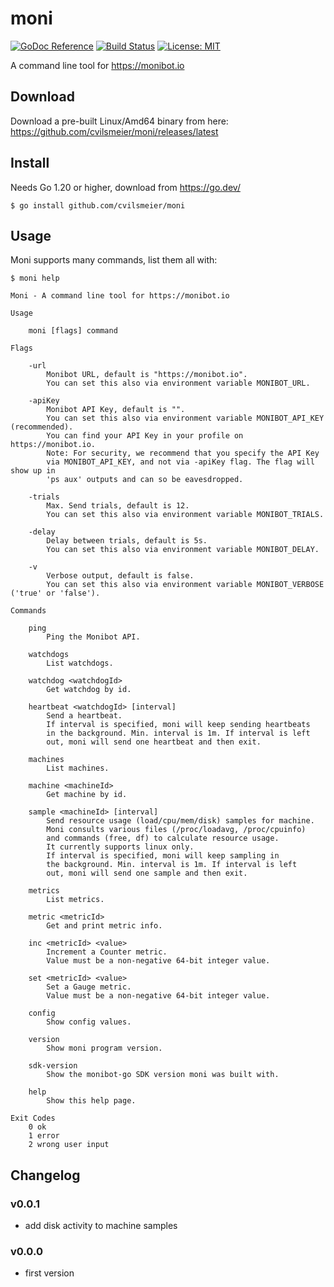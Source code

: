 # moni

[![GoDoc Reference](https://godoc.org/github.com/cvilsmeier/moni?status.svg)](http://godoc.org/github.com/cvilsmeier/moni)
[![Build Status](https://github.com/cvilsmeier/moni/actions/workflows/go-linux.yml/badge.svg)](https://github.com/cvilsmeier/moni/actions/workflows/go-linux.yml)
[![License: MIT](https://img.shields.io/badge/License-MIT-yellow.svg)](https://opensource.org/licenses/MIT)

A command line tool for https://monibot.io


## Download

Download a pre-built Linux/Amd64 binary from here:
https://github.com/cvilsmeier/moni/releases/latest


## Install

Needs Go 1.20 or higher, download from https://go.dev/

```
$ go install github.com/cvilsmeier/moni
```


## Usage

Moni supports many commands, list them all with:

```
$ moni help

Moni - A command line tool for https://monibot.io

Usage

    moni [flags] command

Flags

    -url
        Monibot URL, default is "https://monibot.io".
        You can set this also via environment variable MONIBOT_URL.

    -apiKey
        Monibot API Key, default is "".
        You can set this also via environment variable MONIBOT_API_KEY (recommended).
        You can find your API Key in your profile on https://monibot.io.
        Note: For security, we recommend that you specify the API Key
        via MONIBOT_API_KEY, and not via -apiKey flag. The flag will show up in
        'ps aux' outputs and can so be eavesdropped.

    -trials
        Max. Send trials, default is 12.
        You can set this also via environment variable MONIBOT_TRIALS.

    -delay
        Delay between trials, default is 5s.
        You can set this also via environment variable MONIBOT_DELAY.

    -v
        Verbose output, default is false.
        You can set this also via environment variable MONIBOT_VERBOSE ('true' or 'false').

Commands

    ping
        Ping the Monibot API.

    watchdogs
        List watchdogs.

    watchdog <watchdogId>
        Get watchdog by id.

    heartbeat <watchdogId> [interval]
        Send a heartbeat.
        If interval is specified, moni will keep sending heartbeats
        in the background. Min. interval is 1m. If interval is left
        out, moni will send one heartbeat and then exit.

    machines
        List machines.

    machine <machineId>
        Get machine by id.

    sample <machineId> [interval]
        Send resource usage (load/cpu/mem/disk) samples for machine.
        Moni consults various files (/proc/loadavg, /proc/cpuinfo)
        and commands (free, df) to calculate resource usage.
        It currently supports linux only.
        If interval is specified, moni will keep sampling in
        the background. Min. interval is 1m. If interval is left
        out, moni will send one sample and then exit.

    metrics
        List metrics.

    metric <metricId>
        Get and print metric info.

    inc <metricId> <value>
        Increment a Counter metric.
        Value must be a non-negative 64-bit integer value.

    set <metricId> <value>
        Set a Gauge metric.
        Value must be a non-negative 64-bit integer value.

    config
        Show config values.

    version
        Show moni program version.

    sdk-version
        Show the monibot-go SDK version moni was built with.

    help
        Show this help page.

Exit Codes
    0 ok
    1 error
    2 wrong user input
```


## Changelog

### v0.0.1

- add disk activity to machine samples

### v0.0.0

- first version

